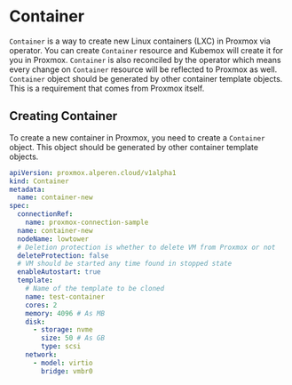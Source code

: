 # Container 

`Container` is a way to create new Linux containers (LXC) in Proxmox via operator. You can create `Container` resource and Kubemox will create it for you in Proxmox. `Container` is also reconciled by the operator which means every change on `Container` resource will be reflected to Proxmox as well. `Container` object should be generated by other container template objects. This is a requirement that comes from Proxmox itself.


## Creating Container

To create a new container in Proxmox, you need to create a `Container` object. This object should be generated by other container template objects.

```yaml
apiVersion: proxmox.alperen.cloud/v1alpha1
kind: Container
metadata:
  name: container-new
spec:
  connectionRef:
    name: proxmox-connection-sample
  name: container-new
  nodeName: lowtower
  # Deletion protection is whether to delete VM from Proxmox or not
  deleteProtection: false
  # VM should be started any time found in stopped state
  enableAutostart: true
  template:
    # Name of the template to be cloned
    name: test-container 
    cores: 2
    memory: 4096 # As MB
    disk: 
      - storage: nvme 
        size: 50 # As GB
        type: scsi
    network:
      - model: virtio
        bridge: vmbr0
```
